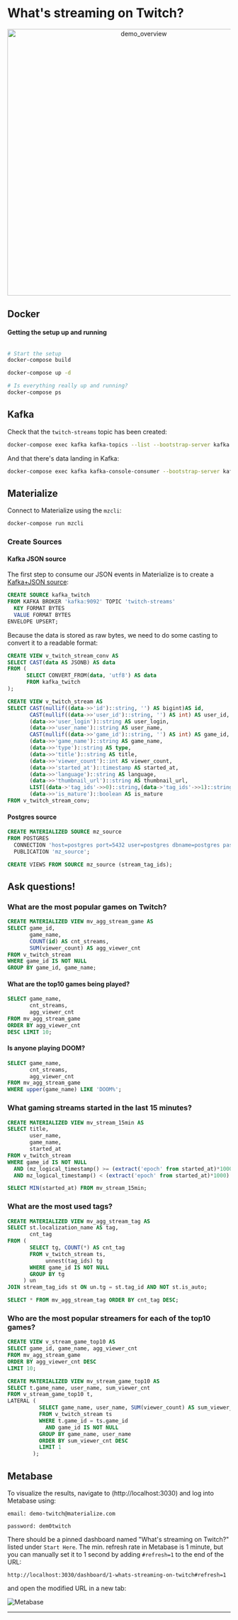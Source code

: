 # What's streaming on Twitch?

<p align="center">
<img width="600" alt="demo_overview" src="https://user-images.githubusercontent.com/23521087/130613715-5cd0aa0e-a2cc-4bc5-aa42-8309a77a8895.png">
</p>

## Docker

#### Getting the setup up and running

```bash

# Start the setup
docker-compose build

docker-compose up -d

# Is everything really up and running?
docker-compose ps
```

## Kafka

Check that the `twitch-streams` topic has been created:

```bash
docker-compose exec kafka kafka-topics --list --bootstrap-server kafka:9092
```

And that there's data landing in Kafka:

```bash
docker-compose exec kafka kafka-console-consumer --bootstrap-server kafka:29092 --topic twitch-streams --from-beginning
```

## Materialize

Connect to Materialize using the `mzcli`:

```bash
docker-compose run mzcli
```

### Create Sources

#### Kafka JSON source

The first step to consume our JSON events in Materialize is to create a [Kafka+JSON source](https://materialize.com/docs/sql/create-source/json-kafka/):

```sql
CREATE SOURCE kafka_twitch
FROM KAFKA BROKER 'kafka:9092' TOPIC 'twitch-streams'
  KEY FORMAT BYTES
  VALUE FORMAT BYTES
ENVELOPE UPSERT;
```

Because the data is stored as raw bytes, we need to do some casting to convert it to a readable format:

```sql
CREATE VIEW v_twitch_stream_conv AS
SELECT CAST(data AS JSONB) AS data
FROM (
      SELECT CONVERT_FROM(data, 'utf8') AS data
      FROM kafka_twitch
);

CREATE VIEW v_twitch_stream AS
SELECT CAST(nullif((data->>'id')::string, '') AS bigint)AS id,
       CAST(nullif((data->>'user_id')::string, '') AS int) AS user_id,
       (data->>'user_login')::string AS user_login,
       (data->>'user_name')::string AS user_name,
       CAST(nullif((data->>'game_id')::string, '') AS int) AS game_id,
       (data->>'game_name')::string AS game_name,
       (data->>'type')::string AS type,
       (data->>'title')::string AS title,
       (data->>'viewer_count')::int AS viewer_count,
       (data->>'started_at')::timestamp AS started_at,
       (data->>'language')::string AS language,
       (data->>'thumbnail_url')::string AS thumbnail_url,
       LIST[(data->'tag_ids'->>0)::string,(data->'tag_ids'->>1)::string,(data->'tag_ids'->>2)::string,(data->'tag_ids'->>3)::string,(data->'tag_ids'->>4)::string] AS tag_ids,
       (data->>'is_mature')::boolean AS is_mature
FROM v_twitch_stream_conv;
```

#### Postgres source

```sql
CREATE MATERIALIZED SOURCE mz_source 
FROM POSTGRES
  CONNECTION 'host=postgres port=5432 user=postgres dbname=postgres password=postgres'
  PUBLICATION 'mz_source';
```

```sql
CREATE VIEWS FROM SOURCE mz_source (stream_tag_ids);
```

## Ask questions!

### What are the most popular games on Twitch?

```sql
CREATE MATERIALIZED VIEW mv_agg_stream_game AS
SELECT game_id,
       game_name,
       COUNT(id) AS cnt_streams,
       SUM(viewer_count) AS agg_viewer_cnt
FROM v_twitch_stream
WHERE game_id IS NOT NULL
GROUP BY game_id, game_name;
```

#### What are the top10 games being played?

```sql
SELECT game_name, 
       cnt_streams, 
       agg_viewer_cnt 
FROM mv_agg_stream_game 
ORDER BY agg_viewer_cnt 
DESC LIMIT 10;
```

#### Is anyone playing DOOM?

```sql
SELECT game_name, 
       cnt_streams, 
       agg_viewer_cnt 
FROM mv_agg_stream_game 
WHERE upper(game_name) LIKE 'DOOM%';
```

### What gaming streams started in the last 15 minutes?

```sql
CREATE MATERIALIZED VIEW mv_stream_15min AS
SELECT title,
       user_name,
       game_name,
       started_at
FROM v_twitch_stream
WHERE game_id IS NOT NULL
  AND (mz_logical_timestamp() >= (extract('epoch' from started_at)*1000)::bigint 
  AND mz_logical_timestamp() < (extract('epoch' from started_at)*1000)::bigint + 900000);
```

```sql
SELECT MIN(started_at) FROM mv_stream_15min;
```

### What are the most used tags?

```sql
CREATE MATERIALIZED VIEW mv_agg_stream_tag AS
SELECT st.localization_name AS tag,
       cnt_tag
FROM (
       SELECT tg, COUNT(*) AS cnt_tag
       FROM v_twitch_stream ts,
            unnest(tag_ids) tg 
       WHERE game_id IS NOT NULL
       GROUP BY tg
     ) un
JOIN stream_tag_ids st ON un.tg = st.tag_id AND NOT st.is_auto;
```

```sql
SELECT * FROM mv_agg_stream_tag ORDER BY cnt_tag DESC;
```

### Who are the most popular streamers for each of the top10 games?

```sql
CREATE VIEW v_stream_game_top10 AS 
SELECT game_id, game_name, agg_viewer_cnt 
FROM mv_agg_stream_game 
ORDER BY agg_viewer_cnt DESC 
LIMIT 10;
```

```sql
CREATE MATERIALIZED VIEW mv_stream_game_top10 AS
SELECT t.game_name, user_name, sum_viewer_cnt
FROM v_stream_game_top10 t,
LATERAL (
          SELECT game_name, user_name, SUM(viewer_count) AS sum_viewer_cnt
          FROM v_twitch_stream ts
          WHERE t.game_id = ts.game_id
            AND game_id IS NOT NULL
          GROUP BY game_name, user_name
          ORDER BY sum_viewer_cnt DESC
          LIMIT 1
        );
```

## Metabase

To visualize the results, navigate to (http://localhost:3030) and log into Metabase using:

`email: demo-twitch@materialize.com`

`password: dem0twitch`

There should be a pinned dashboard named "What's streaming on Twitch?" listed under `Start Here`. The min. refresh rate in Metabase is 1 minute, but you can manually set it to 1 second by adding `#refresh=1` to the end of the URL:

`http://localhost:3030/dashboard/1-whats-streaming-on-twitch#refresh=1`

and open the modified URL in a new tab:

![Metabase](https://user-images.githubusercontent.com/23521087/130734450-9b5d2225-58ed-472f-96a2-976e4b72d1e9.gif)

<hr>

